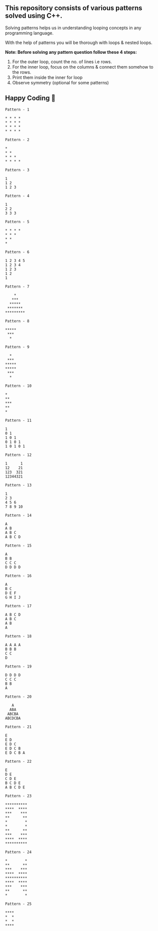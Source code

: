 <h2>This repository consists of various patterns solved using C++.</h2>

<p>Solving patterns helps us in understanding looping concepts in any programming language.</p>
<p>With the help of patterns you will be thorough with loops & nested loops.</p>

<b>Note: Before solving any pattern question follow these 4 steps:</b>

1) For the outer loop, count the no. of lines i.e rows.
2) For the inner loop, focus on the columns & connect them somehow to the rows.
3) Print them inside the inner for loop
4) Observe symmetry (optional for some patterns)

## Happy Coding 🚀

```
Pattern - 1 

* * * * 
* * * * 
* * * * 
* * * *
```

```
Pattern - 2 

* 
* * 
* * * 
* * * * 
```

```
Pattern - 3 

1 
1 2 
1 2 3  
```

```
Pattern - 4 

1 
2 2 
3 3 3 
```

```
Pattern - 5 

* * * *
* * *
* * 
* 
```

```
Pattern - 6 

1 2 3 4 5
1 2 3 4
1 2 3
1 2
1
```

```
Pattern - 7 

    *    
   ***   
  *****  
 ******* 
*********
```

```
Pattern - 8

*****
 *** 
  *  
```

```
Pattern - 9

  *  
 *** 
*****
*****
 *** 
  *
```

```
Pattern - 10

*  
** 
***
**
* 
```

```
Pattern - 11

1
0 1
1 0 1
0 1 0 1
1 0 1 0 1
```

```
Pattern - 12

1      1
12    21
123  321
12344321
```

```
Pattern - 13

1 
2 3 
4 5 6 
7 8 9 10 
```

```
Pattern - 14

A 
A B 
A B C 
A B C D 
```

```
Pattern - 15

A 
B B 
C C C 
D D D D 
```

```
Pattern - 16

A 
B C 
D E F 
G H I J  
```

```
Pattern - 17

A B C D 
A B C 
A B 
A 
```

```
Pattern - 18

A A A A 
B B B 
C C 
D
```

```
Pattern - 19

D D D D 
C C C 
B B 
A 
```

```
Pattern - 20

   A
  ABA
 ABCBA
ABCDCBA
```

```
Pattern - 21

E 
E D 
E D C 
E D C B 
E D C B A 
```

```
Pattern - 22

E 
D E 
C D E 
B C D E 
A B C D E
```

```
Pattern - 23

**********
****  ****
***    ***
**      **
*        *
*        *
**      **
***    ***
****  ****
**********
```

```
Pattern - 24

*        *
**      **
***    ***
****  ****
**********
****  ****
***    ***
**      **
*        *
```

```
Pattern - 25

****
*  *
*  *
****
```